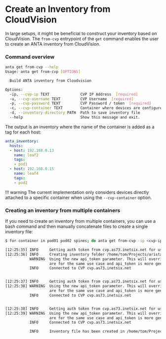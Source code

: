 # Create an Inventory from CloudVision

In large setups, it might be beneficial to construct your inventory based on CloudVision. The `from-cvp` entrypoint of the `get` command enables the user to create an ANTA inventory from CloudVision.

### Command overview

```bash
anta get from-cvp --help
Usage: anta get from-cvp [OPTIONS]

  Build ANTA inventory from Cloudvision

Options:
  -ip, --cvp-ip TEXT              CVP IP Address  [required]
  -u, --cvp-username TEXT         CVP Username  [required]
  -p, --cvp-password TEXT         CVP Password / token  [required]
  -c, --cvp-container TEXT        Container where devices are configured
  -d, --inventory-directory PATH  Path to save inventory file
  --help                          Show this message and exit.
```

The output is an inventory where the name of the container is added as a tag for each host:

```yaml
anta_inventory:
  hosts:
  - host: 192.168.0.13
    name: leaf2
    tags:
    - pod1
  - host: 192.168.0.15
    name: leaf4
    tags:
    - pod2
```

!!! warning
    The current implementation only considers devices directly attached to a specific container when using the `--cvp-container` option.

### Creating an inventory from multiple containers

If you need to create an inventory from multiple containers, you can use a bash command and then manually concatenate files to create a single inventory file:

```bash
$ for container in pod01 pod02 spines; do anta get from-cvp -ip <cvp-ip> -u cvpadmin -p cvpadmin -c $container -d test-inventory; done

[12:25:35] INFO     Getting auth token from cvp.as73.inetsix.net for user tom
[12:25:36] INFO     Creating inventory folder /home/tom/Projects/arista/network-test-automation/test-inventory
           WARNING  Using the new api_token parameter. This will override usage of the cvaas_token parameter if both are provided. This is because api_token and cvaas_token parameters
                    are for the same use case and api_token is more generic
           INFO     Connected to CVP cvp.as73.inetsix.net


[12:25:37] INFO     Getting auth token from cvp.as73.inetsix.net for user tom
[12:25:38] WARNING  Using the new api_token parameter. This will override usage of the cvaas_token parameter if both are provided. This is because api_token and cvaas_token parameters
                    are for the same use case and api_token is more generic
           INFO     Connected to CVP cvp.as73.inetsix.net


[12:25:38] INFO     Getting auth token from cvp.as73.inetsix.net for user tom
[12:25:39] WARNING  Using the new api_token parameter. This will override usage of the cvaas_token parameter if both are provided. This is because api_token and cvaas_token parameters
                    are for the same use case and api_token is more generic
           INFO     Connected to CVP cvp.as73.inetsix.net

           INFO     Inventory file has been created in /home/tom/Projects/arista/network-test-automation/test-inventory/inventory-spines.yml
```
